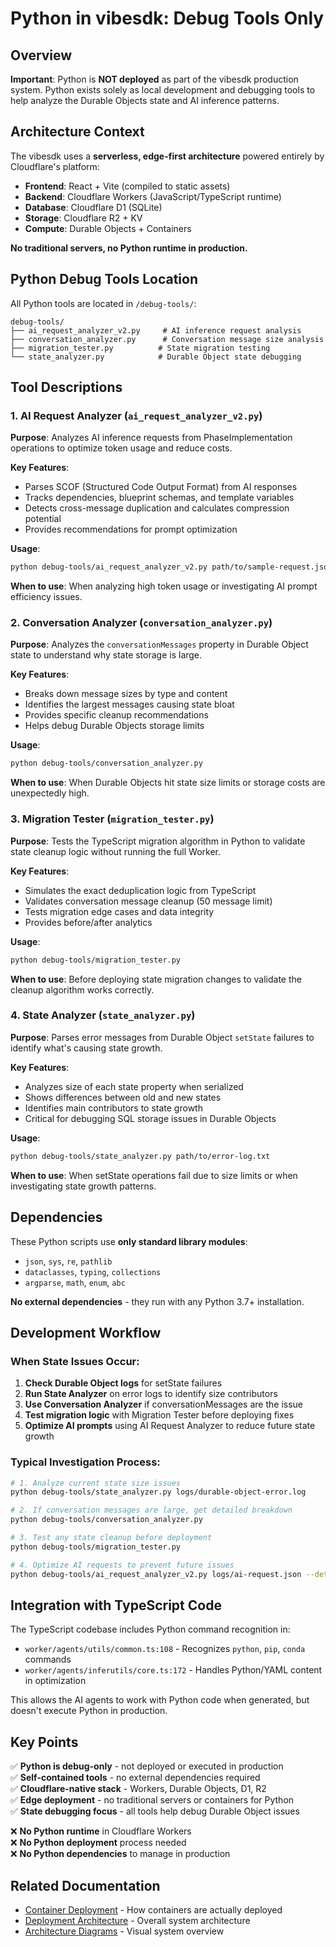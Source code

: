 # Python in vibesdk: Debug Tools Only

## Overview

**Important**: Python is **NOT deployed** as part of the vibesdk production system. Python exists solely as local development and debugging tools to help analyze the Durable Objects state and AI inference patterns.

## Architecture Context

The vibesdk uses a **serverless, edge-first architecture** powered entirely by Cloudflare's platform:
- **Frontend**: React + Vite (compiled to static assets)
- **Backend**: Cloudflare Workers (JavaScript/TypeScript runtime)
- **Database**: Cloudflare D1 (SQLite)
- **Storage**: Cloudflare R2 + KV
- **Compute**: Durable Objects + Containers

**No traditional servers, no Python runtime in production.**

## Python Debug Tools Location

All Python tools are located in `/debug-tools/`:

```
debug-tools/
├── ai_request_analyzer_v2.py     # AI inference request analysis
├── conversation_analyzer.py      # Conversation message size analysis  
├── migration_tester.py          # State migration testing
└── state_analyzer.py            # Durable Object state debugging
```

## Tool Descriptions

### 1. AI Request Analyzer (`ai_request_analyzer_v2.py`)

**Purpose**: Analyzes AI inference requests from PhaseImplementation operations to optimize token usage and reduce costs.

**Key Features**:
- Parses SCOF (Structured Code Output Format) from AI responses
- Tracks dependencies, blueprint schemas, and template variables
- Detects cross-message duplication and calculates compression potential
- Provides recommendations for prompt optimization

**Usage**:
```bash
python debug-tools/ai_request_analyzer_v2.py path/to/sample-request.json --detailed
```

**When to use**: When analyzing high token usage or investigating AI prompt efficiency issues.

### 2. Conversation Analyzer (`conversation_analyzer.py`)

**Purpose**: Analyzes the `conversationMessages` property in Durable Object state to understand why state storage is large.

**Key Features**:
- Breaks down message sizes by type and content
- Identifies the largest messages causing state bloat
- Provides specific cleanup recommendations
- Helps debug Durable Objects storage limits

**Usage**:
```bash
python debug-tools/conversation_analyzer.py
```

**When to use**: When Durable Objects hit state size limits or storage costs are unexpectedly high.

### 3. Migration Tester (`migration_tester.py`)

**Purpose**: Tests the TypeScript migration algorithm in Python to validate state cleanup logic without running the full Worker.

**Key Features**:
- Simulates the exact deduplication logic from TypeScript
- Validates conversation message cleanup (50 message limit)
- Tests migration edge cases and data integrity
- Provides before/after analytics

**Usage**:
```bash
python debug-tools/migration_tester.py
```

**When to use**: Before deploying state migration changes to validate the cleanup algorithm works correctly.

### 4. State Analyzer (`state_analyzer.py`)

**Purpose**: Parses error messages from Durable Object `setState` failures to identify what's causing state growth.

**Key Features**:
- Analyzes size of each state property when serialized
- Shows differences between old and new states
- Identifies main contributors to state growth
- Critical for debugging SQL storage issues in Durable Objects

**Usage**:
```bash
python debug-tools/state_analyzer.py path/to/error-log.txt
```

**When to use**: When setState operations fail due to size limits or when investigating state growth patterns.

## Dependencies

These Python scripts use **only standard library modules**:
- `json`, `sys`, `re`, `pathlib`
- `dataclasses`, `typing`, `collections`
- `argparse`, `math`, `enum`, `abc`

**No external dependencies** - they run with any Python 3.7+ installation.

## Development Workflow

### When State Issues Occur:

1. **Check Durable Object logs** for setState failures
2. **Run State Analyzer** on error logs to identify size contributors  
3. **Use Conversation Analyzer** if conversationMessages are the issue
4. **Test migration logic** with Migration Tester before deploying fixes
5. **Optimize AI prompts** using AI Request Analyzer to reduce future state growth

### Typical Investigation Process:

```bash
# 1. Analyze current state size issues
python debug-tools/state_analyzer.py logs/durable-object-error.log

# 2. If conversation messages are large, get detailed breakdown  
python debug-tools/conversation_analyzer.py

# 3. Test any state cleanup before deployment
python debug-tools/migration_tester.py

# 4. Optimize AI requests to prevent future issues
python debug-tools/ai_request_analyzer_v2.py logs/ai-request.json --detailed
```

## Integration with TypeScript Code

The TypeScript codebase includes Python command recognition in:
- `worker/agents/utils/common.ts:108` - Recognizes `python`, `pip`, `conda` commands
- `worker/agents/inferutils/core.ts:172` - Handles Python/YAML content in optimization

This allows the AI agents to work with Python code when generated, but doesn't execute Python in production.

## Key Points

✅ **Python is debug-only** - not deployed or executed in production  
✅ **Self-contained tools** - no external dependencies required  
✅ **Cloudflare-native stack** - Workers, Durable Objects, D1, R2  
✅ **Edge deployment** - no traditional servers or containers for Python  
✅ **State debugging focus** - all tools help debug Durable Object issues  

❌ **No Python runtime** in Cloudflare Workers  
❌ **No Python deployment** process needed  
❌ **No Python dependencies** to manage in production  

## Related Documentation

- [Container Deployment](./container-deployment.md) - How containers are actually deployed
- [Deployment Architecture](./deployment-architecture.md) - Overall system architecture
- [Architecture Diagrams](./architecture-diagrams.md) - Visual system overview